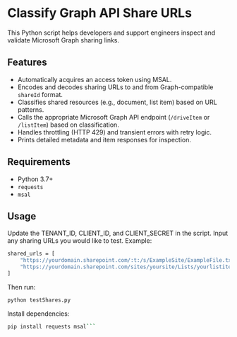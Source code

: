 # Classify Graph API Share URLs

This Python script helps developers and support engineers inspect and validate Microsoft Graph sharing links.

## Features

- Automatically acquires an access token using MSAL.
- Encodes and decodes sharing URLs to and from Graph-compatible `shareId` format.
- Classifies shared resources (e.g., document, list item) based on URL patterns.
- Calls the appropriate Microsoft Graph API endpoint (`/driveItem` or `/listItem`) based on classification.
- Handles throttling (HTTP 429) and transient errors with retry logic.
- Prints detailed metadata and item responses for inspection.

## Requirements

- Python 3.7+
- `requests`
- `msal`

## Usage

Update the TENANT_ID, CLIENT_ID, and CLIENT_SECRET in the script. Input any sharing URLs you would like to test. Example:
```bash
shared_urls = [
    "https://yourdomain.sharepoint.com/:t:/s/ExampleSite/ExampleFile.txt",
    "https://yourdomain.sharepoint.com/sites/yoursite/Lists/yourlistitem"
]

```

Then run:

```bash
python testShares.py
```

Install dependencies:
```bash
pip install requests msal```
```


